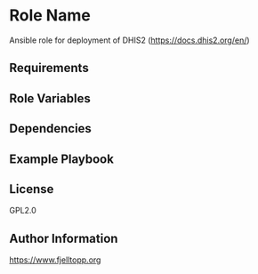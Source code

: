 Role Name
=========

Ansible role for deployment of DHIS2 (<https://docs.dhis2.org/en/>)

Requirements
------------

Role Variables
--------------

Dependencies
------------


Example Playbook
----------------

License
-------

GPL2.0

Author Information
------------------

<https://www.fjelltopp.org>
